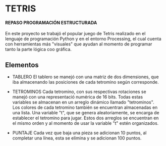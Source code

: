 # TETRIS
#### REPASO PROGRAMACIÓN ESTRUCTURADA

En este proyecto se trabajó el popular juego de Tetris realizado en el lenguaje de programación Python y en el entorno Processing, el cual cuenta con herramientas más "visuales" que ayudan al momento de programar tanto la parte lógica coo gráfica.

## Elementos
- TABLERO
El tablero se manejó con una matriz de dos dimensiones, que iba almacenando las posiciones de cada tetromino según corresponde.

- TETROMINOS
Cada tetromino, con sus respectivas rotaciones se manejó con una representació numérica de 16 bits. Todas estas variables se almacenan en un arreglo dinámico llamado "tetrominos". Los colores de cada tetromino también se encuentran almacenadas en una lista. 
Una variable "t", que se genera aleatoriamente, se encarga de establecer el tetromino para jugar.
Estos dos arreglos se encuentran en el mismo orden y al momento de usar la variable "t" estén organizados.

- PUNTAJE
Cada vez que baja una pieza se adicionan 10 puntos, al completar una línea, esta se elimina y se adicionan 100 puntos.

